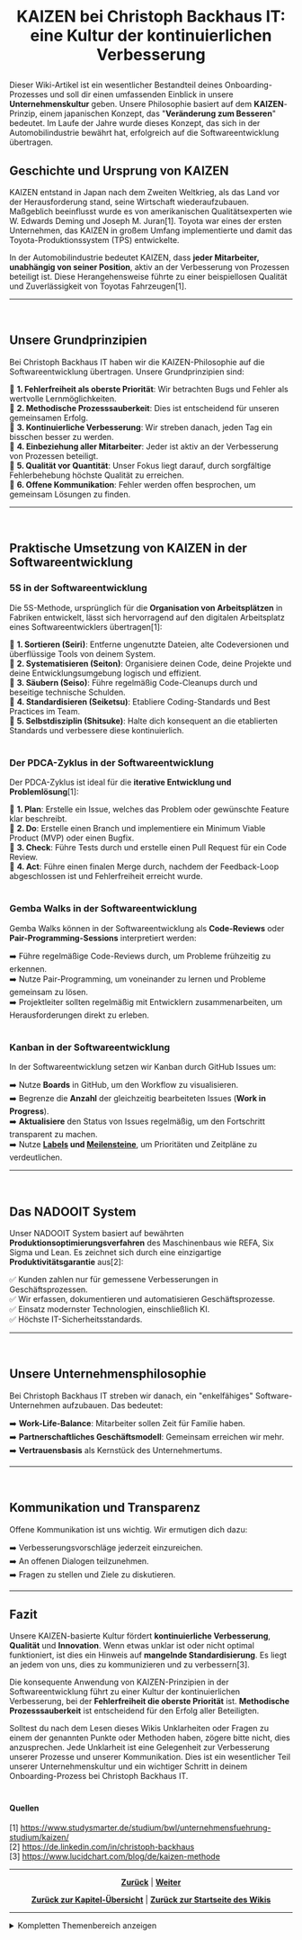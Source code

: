 # <p align="center">KAIZEN bei Christoph Backhaus IT: eine Kultur der kontinuierlichen Verbesserung</p>

Dieser Wiki-Artikel ist ein wesentlicher Bestandteil deines Onboarding-Prozesses und soll dir einen umfassenden Einblick in unsere **Unternehmenskultur** geben. Unsere Philosophie basiert auf dem **KAIZEN**-Prinzip, einem japanischen Konzept, das "**Veränderung zum Besseren**" bedeutet. Im Laufe der Jahre wurde dieses Konzept, das sich in der Automobilindustrie bewährt hat, erfolgreich auf die Softwareentwicklung übertragen.
<br>

## Geschichte und Ursprung von KAIZEN

KAIZEN entstand in Japan nach dem Zweiten Weltkrieg, als das Land vor der Herausforderung stand, seine Wirtschaft wiederaufzubauen. Maßgeblich beeinflusst wurde es von amerikanischen Qualitätsexperten wie W. Edwards Deming und Joseph M. Juran[1]. Toyota war eines der ersten Unternehmen, das KAIZEN in großem Umfang implementierte und damit das Toyota-Produktionssystem (TPS) entwickelte.

In der Automobilindustrie bedeutet KAIZEN, dass **jeder Mitarbeiter, unabhängig von seiner Position**, aktiv an der Verbesserung von Prozessen beteiligt ist. Diese Herangehensweise führte zu einer beispiellosen Qualität und Zuverlässigkeit von Toyotas Fahrzeugen[1].

---
<br>

## Unsere Grundprinzipien

Bei Christoph Backhaus IT haben wir die KAIZEN-Philosophie auf die Softwareentwicklung übertragen. Unsere Grundprinzipien sind:

🧱 **1. Fehlerfreiheit als oberste Priorität**: Wir betrachten Bugs und Fehler als wertvolle Lernmöglichkeiten. <br>
🧱 **2. Methodische Prozesssauberkeit**: Dies ist entscheidend für unseren gemeinsamen Erfolg. <br>
🧱 **3. Kontinuierliche Verbesserung**: Wir streben danach, jeden Tag ein bisschen besser zu werden. <br>
🧱 **4. Einbeziehung aller Mitarbeiter**: Jeder ist aktiv an der Verbesserung von Prozessen beteiligt. <br>
🧱 **5. Qualität vor Quantität**: Unser Fokus liegt darauf, durch sorgfältige Fehlerbehebung höchste Qualität zu erreichen. <br>
🧱 **6. Offene Kommunikation**: Fehler werden offen besprochen, um gemeinsam Lösungen zu finden. <br>

---
<br>

## Praktische Umsetzung von KAIZEN in der Softwareentwicklung

### 5S in der Softwareentwicklung

Die 5S-Methode, ursprünglich für die **Organisation von Arbeitsplätzen** in Fabriken entwickelt, lässt sich hervorragend auf den digitalen Arbeitsplatz eines Softwareentwicklers übertragen[1]:

🎯 **1. Sortieren (Seiri)**: Entferne ungenutzte Dateien, alte Codeversionen und überflüssige Tools von deinem System. <br>
🎯 **2. Systematisieren (Seiton)**: Organisiere deinen Code, deine Projekte und deine Entwicklungsumgebung logisch und effizient. <br>
🎯 **3. Säubern (Seiso)**: Führe regelmäßig Code-Cleanups durch und beseitige technische Schulden. <br>
🎯 **4. Standardisieren (Seiketsu)**: Etabliere Coding-Standards und Best Practices im Team. <br>
🎯 **5. Selbstdisziplin (Shitsuke)**: Halte dich konsequent an die etablierten Standards und verbessere diese kontinuierlich. <br>

#

### Der PDCA-Zyklus in der Softwareentwicklung

Der PDCA-Zyklus ist ideal für die **iterative Entwicklung und Problemlösung**[1]:

🎯 **1. Plan**: Erstelle ein Issue, welches das Problem oder gewünschte Feature klar beschreibt. <br>
🎯 **2. Do**: Erstelle einen Branch und implementiere ein Minimum Viable Product (MVP) oder einen Bugfix. <br>
🎯 **3. Check**: Führe Tests durch und erstelle einen Pull Request für ein Code Review. <br>
🎯 **4. Act**: Führe einen finalen Merge durch, nachdem der Feedback-Loop abgeschlossen ist und Fehlerfreiheit erreicht wurde. <br>

#

### Gemba Walks in der Softwareentwicklung

Gemba Walks können in der Softwareentwicklung als **Code-Reviews** oder **Pair-Programming-Sessions** interpretiert werden:

➡️ Führe regelmäßige Code-Reviews durch, um Probleme frühzeitig zu erkennen. <br>
➡️ Nutze Pair-Programming, um voneinander zu lernen und Probleme gemeinsam zu lösen. <br>
➡️ Projektleiter sollten regelmäßig mit Entwicklern zusammenarbeiten, um Herausforderungen direkt zu erleben. <br>

#

### Kanban in der Softwareentwicklung

In der Softwareentwicklung setzen wir Kanban durch GitHub Issues um:

➡️ Nutze **Boards** in GitHub, um den Workflow zu visualisieren. <br>
➡️ Begrenze die **Anzahl** der gleichzeitig bearbeiteten Issues (**Work in Progress**). <br>
➡️ **Aktualisiere** den Status von Issues regelmäßig, um den Fortschritt transparent zu machen. <br>
➡️ Nutze **[Labels](/docs/04-tools/01-github/04-issues/02-labels/README.md) und [Meilensteine](/docs/04-tools/01-github/04-issues/05-milestones/README.md)**, um Prioritäten und Zeitpläne zu verdeutlichen. <br>

---
<br>

## Das NADOOIT System

Unser NADOOIT System basiert auf bewährten **Produktionsoptimierungsverfahren** des Maschinenbaus wie REFA, Six Sigma und Lean. Es zeichnet sich durch eine einzigartige **Produktivitätsgarantie** aus[2]:

✅ Kunden zahlen nur für gemessene Verbesserungen in Geschäftsprozessen. <br>
✅ Wir erfassen, dokumentieren und automatisieren Geschäftsprozesse. <br>
✅ Einsatz modernster Technologien, einschließlich KI. <br>
✅ Höchste IT-Sicherheitsstandards. <br>

---
<br>

## Unsere Unternehmensphilosophie

Bei Christoph Backhaus IT streben wir danach, ein "enkelfähiges" Software-Unternehmen aufzubauen. Das bedeutet:

➡️ **Work-Life-Balance**: Mitarbeiter sollen Zeit für Familie haben. <br>
➡️ **Partnerschaftliches Geschäftsmodell**: Gemeinsam erreichen wir mehr. <br>
➡️ **Vertrauensbasis** als Kernstück des Unternehmertums. <br>

---
<br>

## Kommunikation und Transparenz

Offene Kommunikation ist uns wichtig. Wir ermutigen dich dazu:

➡️ Verbesserungsvorschläge jederzeit einzureichen. <br>
➡️ An offenen Dialogen teilzunehmen. <br>
➡️ Fragen zu stellen und Ziele zu diskutieren. <br>

---

## Fazit

Unsere KAIZEN-basierte Kultur fördert **kontinuierliche Verbesserung**, **Qualität** und **Innovation**. Wenn etwas unklar ist oder nicht optimal funktioniert, ist dies ein Hinweis auf **mangelnde Standardisierung**. Es liegt an jedem von uns, dies zu kommunizieren und zu verbessern[3].

Die konsequente Anwendung von KAIZEN-Prinzipien in der Softwareentwicklung führt zu einer Kultur der kontinuierlichen Verbesserung, bei der **Fehlerfreiheit die oberste Priorität** ist. **Methodische Prozesssauberkeit** ist entscheidend für den Erfolg aller Beteiligten.

Solltest du nach dem Lesen dieses Wikis Unklarheiten oder Fragen zu einem der genannten Punkte oder Methoden haben, zögere bitte nicht, dies anzusprechen. Jede Unklarheit ist eine Gelegenheit zur Verbesserung unserer Prozesse und unserer Kommunikation. Dies ist ein wesentlicher Teil unserer Unternehmenskultur und ein wichtiger Schritt in deinem Onboarding-Prozess bei Christoph Backhaus IT.

#

#### Quellen

[1] https://www.studysmarter.de/studium/bwl/unternehmensfuehrung-studium/kaizen/ <br>
[2] https://de.linkedin.com/in/christoph-backhaus <br>
[3] https://www.lucidchart.com/blog/de/kaizen-methode <br>


---

<p align="center">
<a href="/docs/01-organisation/08-firmenphilosophie/02-feedback-kultur/README.md"><strong>Zurück</strong></a> |
<a href="/docs/02-arbeiten_bei_nadoo/README.md"><strong>Weiter</strong></a>
</p>

<p align="center">
<a href="/docs/01-organisation/08-firmenphilosophie/README.md/#dieses-thema-beinhaltet-folgende-kapitel"><strong>Zurück zur Kapitel-Übersicht</strong></a> | <a href="/docs/00-willkommen/README.md"><strong>Zurück zur Startseite des Wikis</strong></a>
</p>

---

<details>
<summary>Kompletten Themenbereich anzeigen</summary>
<br>

  &nbsp;&nbsp;🔹 [Arbeitszeit und Pausen](docs/01-organisation/01-arbeits_und_pausenzeiten/README.md) <br>
  &nbsp;&nbsp;🔹 [Erfassung deiner Arbeits- und Pausenzeiten mit dem NADOO-Launchpad](docs/01-organisation/02-zeiterfassung/README.md) <br>
#
📄 [zum Thema **Zeit- und Ausbildungsnachweise:**](docs/01-organisation/03-zeit_und_ausbildungsnachweise/README.md) <br>
  &nbsp;&nbsp;🔹 [Beispiele für Ausbildungs- und Zeitnachweise](docs/01-organisation/02-zeit_und_ausbildungsnachweise/01-beispiele/README.md) <br>
  &nbsp;&nbsp;🔹 [Dateibenennungsrichtlinien](docs/01-organisation/02-zeit_und_ausbildungsnachweise/02-dateibenennung/README.md) <br>
  &nbsp;&nbsp;🔹 [Überprüfung der Dateinamen](/docs/01-organisation/02-zeit_und_ausbildungsnachweise/03-ueberpruefung/README.md) <br>
#
  &nbsp;&nbsp;🔹 [Regelungungen für Urlaub und Freistellungen](docs/01-organisation/04-urlaub/README.md) <br>
  &nbsp;&nbsp;🔹 [Ablauf bei Krankmeldungen](docs/01-organisation/05-krankmeldungen/README.md) <br>
  &nbsp;&nbsp;🔹 [Gesetzliche Regelungen zu Mutterschutz und Elternzeit](/docs/01-organisation/06-mutterschutz_und_elternzeit/README.md) <br>
  &nbsp;&nbsp;🔹 [Umgang mit Unternehmensdaten bei Christoph Backhaus IT — Sicherheit und Vertraulichkeit als oberste Priorität](/docs/01-organisation/07-datenschutz/README.md) <br>
  #
📄 [zum Thema **Umgang und Kultur bei Christoph Backhaus IT — unsere Firmenphilosophien:**](docs/01-organisation/03-zeit_und_ausbildungsnachweise/README.md) <br>
  &nbsp;&nbsp;🔹 [Unsere Verhaltensregeln](/docs/01-organisation/08-firmenphilosophie/01-verhaltensregeln/README.md) <br>
  &nbsp;&nbsp;🔹 [Meinungsaustausch bei Christoph Backhaus IT: eine Kultur, die von Feedback lebt](/docs/01-organisation/08-firmenphilosophie/02-feedback-kultur/README.md) <br>
  &nbsp;&nbsp;🔹 [KAIZEN bei Christoph Backhaus IT: eine Kultur der kontinuierlichen Verbesserung](/docs/01-organisation/08-firmenphilosophie/03-kaizen/README.md) <br>

</details>
